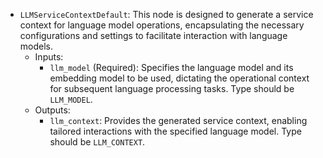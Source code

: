 - `LLMServiceContextDefault`: This node is designed to generate a service context for language model operations, encapsulating the necessary configurations and settings to facilitate interaction with language models.
    - Inputs:
        - `llm_model` (Required): Specifies the language model and its embedding model to be used, dictating the operational context for subsequent language processing tasks. Type should be `LLM_MODEL`.
    - Outputs:
        - `llm_context`: Provides the generated service context, enabling tailored interactions with the specified language model. Type should be `LLM_CONTEXT`.
